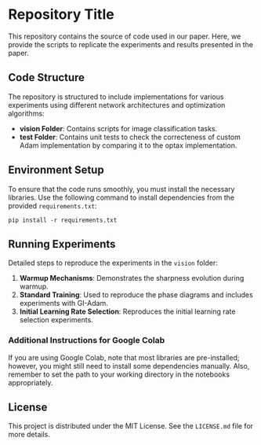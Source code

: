 # Repository Title
This repository contains the source of code used in our paper. Here, we provide the scripts to replicate the experiments and results presented in the paper.

## Code Structure
The repository is structured to include implementations for various experiments using different network architectures and optimization algorithms:

- **vision Folder**: Contains scripts for image classification tasks.
- **test Folder**: Contains unit tests to check the correcteness of custom Adam implementation by comparing it to the optax implementation.

## Environment Setup
To ensure that the code runs smoothly, you must install the necessary libraries. Use the following command to install dependencies from the provided `requirements.txt`:

`pip install -r requirements.txt`

## Running Experiments
Detailed steps to reproduce the experiments in the `vision` folder:

1. **Warmup Mechanisms**: Demonstrates the sharpness evolution during warmup.
2. **Standard Training**: Used to reproduce the phase diagrams and includes experiments with GI-Adam.
3. **Initial Learning Rate Selection**: Reproduces the initial learning rate selection experiments.

### Additional Instructions for Google Colab
If you are using Google Colab, note that most libraries are pre-installed; however, you might still need to install some dependencies manually. Also, remember to set the path to your working directory in the notebooks appropriately.

## License
This project is distributed under the MIT License. See the `LICENSE.md` file for more details.
